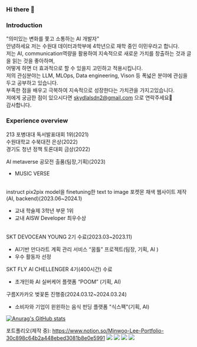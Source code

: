 ### Hi there 👋

### **Introduction**<br/>
"의미있는 변화를 쫓고 소통하는 AI 개발자"<br/>
안녕하세요 저는 수원대 데이터과학부에 4학년으로 재학 중인 이민우라고 합니다.<br/>
저는 AI, communication역량을 활용하여 지속적으로 새로운 가치를 창출하는 것과 글을 읽는 것을 좋아하며,<br/>
어떻게 하면 더 효과적으로 할 수 있을지 고민하고 적용시킵니다.<br/>
저의 관심분야는 LLM, MLOps, Data engineering, Vison 등 폭넓은 분야에 관심을 두고 공부하고 있습니다.<br/>
부족한 점을 배우고 극복하여 지속적으로 성장한다는 가치관을 가지고있습니다.<br/>
저에게 궁금한 점이 있으시다면 skydlalsdn2@gmail.com 으로 연락주세요🙂<br/>
감사합니다.

### **Experience overview**
213 포병대대 독서발표대회 1위(2021)<br/>
수원대학교 수북대전 은상(2022)<br/>
경기도 청년 정책 토론대회 금상(2022)<br/>
  
AI metaverse 공모전 출품(팀장,기획)(2023)
- MUSIC VERSE<br/><br/>

instruct pix2pix model을 finetuning한 text to image 포켓몬 채색 웹사이트 제작(AI, backend)(2023.06~2024.1)<br/>
- 교내 학술제 3학년 부문 1위
- 교내 AISW Developer 최우수상<br/><br/>

SKT  DEVOCEAN YOUNG 2기 수료(2023.03~2023.11) <br/>
- AI기반 만다라트 계획 관리 서비스 “꿈틀” 프로젝트(팀장, 기획, AI )
- 우수 활동자 선정<br/>

SKT FLY AI CHELLENGER 4기(400시간) 수료<br/>
- 초개인화 AI 실버케어 플랫폼 “POOM” (기획, AI)<br/>

구름X카카오 벚꽃톤 진행중(2024.03.12~2024.03.24)
- 소비자와 기업이 윈윈하는 음식 펀딩 플랫폼 "식스팩"(기획, AI)

<!--
**barabonda/barabonda** is a ✨ _special_ ✨ repository because its `README.md` (this file) appears on your GitHub profile.

Here are some ideas to get you started:

- 🔭 I’m currently working on ...
- 🌱 I’m currently learning ...
- 👯 I’m looking to collaborate on ...
- 🤔 I’m looking for help with ...
- 💬 Ask me about ...
- 📫 How to reach me: ...
- 😄 Pronouns: ...
- ⚡ Fun fact: ...
-->

[![Anurag's GitHub stats](https://github-readme-stats.vercel.app/api?username=barabonda)](https://github.com/anuraghazra/github-readme-stats)

포트폴리오(제작 중): https://www.notion.so/Minwoo-Lee-Portfolio-30c898c64b2a448ebed3081b8e0e5991
<img src="https://img.shields.io/badge/Python-007396?style=for-the-badge&logo=java&logoColor=white"> <img src="https://img.shields.io/badge/Azure-4479A1?style=for-the-badge&logo=MySQL&logoColor=white">
<img src="https://img.shields.io/badge/Dart-2C2255?style=for-the-badge&logo=Eclipse%20IDE&logoColor=white">
<img src="https://img.shields.io/badge/github-181717?style=for-the-badge&logo=github&logoColor=white">
